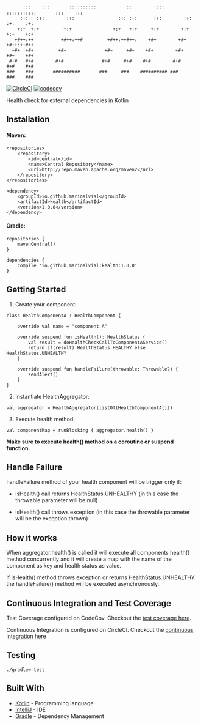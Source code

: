 ```
      :::    :::       ::::::::::           :::        :::    :::::::::::       :::    ::: 
     :+:   :+:        :+:                :+: :+:      :+:        :+:           :+:    :+:  
    +:+  +:+         +:+               +:+   +:+     +:+        +:+           +:+    +:+   
   +#++:++          +#++:++#         +#++:++#++:    +#+        +#+           +#++:++#++    
  +#+  +#+         +#+              +#+     +#+    +#+        +#+           +#+    +#+     
 #+#   #+#        #+#              #+#     #+#    #+#        #+#           #+#    #+#      
###    ###       ##########       ###     ###    ########## ###           ###    ###  
```
[![CircleCI](https://circleci.com/gh/marioalvial/kealth.svg?style=svg)](https://circleci.com/gh/marioalvial/kealth)
[![codecov](https://codecov.io/gh/marioalvial/kealth/branch/master/graph/badge.svg)](https://codecov.io/gh/marioalvial/kealth)

Health check for external dependencies in Kotlin

## Installation

#### Maven:
```
<repositories>
    <repository>
        <id>central</id>
        <name>Central Repository</name>
        <url>http://repo.maven.apache.org/maven2</url>
    </repository>
</repositories>

<dependency>
    <groupId>io.github.marioalvial</groupId>
    <artifactId>kealth</artifactId>
    <version>1.0.0</version>
</dependency>
```

#### Gradle:
```
repositories {
    mavenCentral()
}

dependencies {
    compile 'io.github.marioalvial:kealth:1.0.0'
}    
```

## Getting Started

1. Create your component:

```
class HealthComponentA : HealthComponent {

    override val name = "component A"

    override suspend fun isHealth(): HealthStatus {
        val result = doHealthCheckCallToComponentAService()
        return if(result) HealthStatus.HEALTHY else HealthStatus.UNHEALTHY
    }

    override suspend fun handleFailure(throwable: Throwable?) {
        sendAlert()
    }
}
```

2. Instantiate HealthAggregator:
```
val aggregator = HealthAggregator(listOf(HealthComponentA()))
```

3. Execute health method:
```
val componentMap = runBlocking { aggregator.health() }
```

**Make sure to execute health() method on a coroutine or suspend function.**

## Handle Failure

handleFailure method of your health component will be trigger only if:

- isHealth() call returns HealthStatus.UNHEALTHY (in this case the throwable parameter will be null)

- isHealth() call throws exception (in this case the throwable parameter will be the exception thrown)


## How it works

When aggregator.health() is called it will execute all components health() method concurrently and it will create a map with the name of the component as key and health status as value.

If isHealth() method throws exception or returns HealthStatus.UNHEALTHY the handleFailure() method will be executed asynchronously.

## Continuous Integration and Test Coverage

Test Coverage configured on CodeCov. Checkout the [test coverage here](https://codecov.io/gh/marioalvial/kealth).

Continuous Integration is configured on CircleCI. Checkout the [continuous integration here](https://circleci.com/gh/marioalvial/kealth)

##  Testing

```shell
./gradlew test
```

## Built With

- [Kotlin](https://kotlinlang.org/) - Programming language
- [IntelliJ](https://www.jetbrains.com/idea/) - IDE
- [Gradle](https://gradle.org/) - Dependency Management